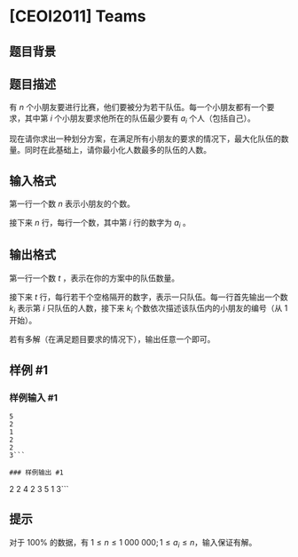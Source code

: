 # [CEOI2011] Teams

## 题目背景



## 题目描述

有 $n$ 个小朋友要进行比赛，他们要被分为若干队伍。每一个小朋友都有一个要求，其中第 $i$ 个小朋友要求他所在的队伍最少要有 $a_i$ 个人（包括自己）。

现在请你求出一种划分方案，在满足所有小朋友的要求的情况下，最大化队伍的数量。同时在此基础上，请你最小化人数最多的队伍的人数。

## 输入格式

第一行一个数 $n$ 表示小朋友的个数。

接下来 $n$ 行，每行一个数，其中第 $i$ 行的数字为 $a_i$​​ 。

## 输出格式

第一行一个数 $t$ ，表示在你的方案中的队伍数量。

接下来 $t$ 行，每行若干个空格隔开的数字，表示一只队伍。每一行首先输出一个数 $k_i$​​ 表示第 $i$ 只队伍的人数，接下来 $k_i$ 个数依次描述该队伍内的小朋友的编号（从 $1$ 开始）。

若有多解（在满足题目要求的情况下），输出任意一个即可。

## 样例 #1

### 样例输入 #1
```
5
2
1
2
2
3```

### 样例输出 #1

```
2
2 4 2
3 5 1 3```

## 提示

对于 $100\%$ 的数据，有 $1\le n\le 1\ 000\ 000;1\le a_i\le n$，输入保证有解。
